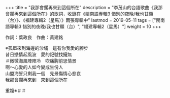 +++
title = "我那會擱再來到這個所在"
description = "李茂山的台語歌曲《我那會擱再來到這個所在》的歌詞，收錄在《閩南語專輯3 惜別的夜晚/我也甘願（台）》、《福建專輯2（星馬）》兩張專輯中"
lastmod = 2019-05-11
tags = ["閩南語專輯3 惜別的夜晚/我也甘願（台）",  "福建專輯2（星馬）"]
weight = 10
+++

作詞：葉政良　作曲：黃建銘

※孤單來到海邊的沙埔　這有你我愛的腳步  
昔日戀情起風波　愛的記號找攏無  
＃微微海風陣陣冷　吹痛胸前思情景  
啊～心愛的人如今變成生份人  
山盟海誓只剩我一個　見景傷情心悲哀  
我那會擱再來到　來到這個所在  

重複※＃＃
